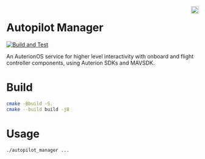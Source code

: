 <img align="right" height="20" src="https://auterion.com/wp-content/uploads/2020/05/auterion_logo_default_sunrise.svg">

# Autopilot Manager
[![Build and Test](https://github.com/Auterion/autopilot_manager/workflows/Build%20and%20Test/badge.svg?branch=main)](https://github.com/Auterion/autopilot_manager/actions)

An AuterionOS service for higher level interactivity with onboard and flight controller components, using Auterion SDKs and MAVSDK.

# Build

```bash
cmake -Bbuild -S.
cmake --build build -j8
```

# Usage

```bash
./autopilot_manager ...
```
